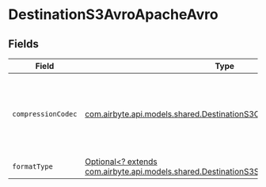 # DestinationS3AvroApacheAvro


## Fields

| Field                                                                                                                                                 | Type                                                                                                                                                  | Required                                                                                                                                              | Description                                                                                                                                           |
| ----------------------------------------------------------------------------------------------------------------------------------------------------- | ----------------------------------------------------------------------------------------------------------------------------------------------------- | ----------------------------------------------------------------------------------------------------------------------------------------------------- | ----------------------------------------------------------------------------------------------------------------------------------------------------- |
| `compressionCodec`                                                                                                                                    | [com.airbyte.api.models.shared.DestinationS3CompressionCodec](../../models/shared/DestinationS3CompressionCodec.md)                                   | :heavy_check_mark:                                                                                                                                    | The compression algorithm used to compress data. Default to no compression.                                                                           |
| `formatType`                                                                                                                                          | [Optional<? extends com.airbyte.api.models.shared.DestinationS3SchemasFormatFormatType>](../../models/shared/DestinationS3SchemasFormatFormatType.md) | :heavy_minus_sign:                                                                                                                                    | N/A                                                                                                                                                   |